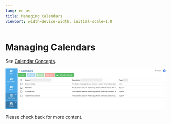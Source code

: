```yaml
---
lang: en-us
title: Managing Calendars
viewport: width=device-width, initial-scale=1.0
---
```


# Managing Calendars

See [Calendar Concepts](../../../../objects/calendars.md).

![Managing Calendars](../../../../Resources/Images/SM/Library/ManagingLibrary/ManagingCalendars.png  "Managing Calendars")

Please check back for more content.